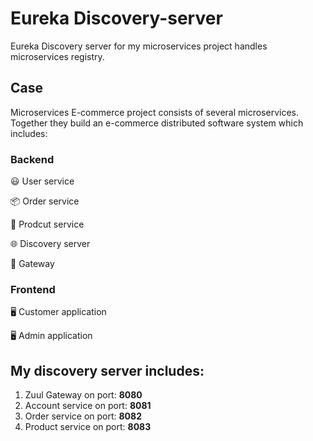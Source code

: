# Eureka Discovery-server
Eureka Discovery server for my microservices project handles microservices registry. 

## Case
Microservices E-commerce project consists of several microservices. Together they build an e-commerce distributed software system which includes:

### Backend
😃 User service

📦 Order service

🏬 Prodcut service

🌐 Discovery server

🔀 Gateway 

### Frontend
🖥️ Customer application

🖥️ Admin application
## My discovery server includes:
1. Zuul Gateway on port: **8080**
2. Account service on port: **8081**
3. Order service on port: **8082**
4. Product service on port: **8083**


